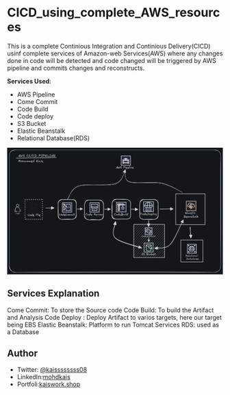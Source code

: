 # CICD_using_complete_AWS_resources

This is a complete Continious Integration and Continious Delivery(CICD) usinf complete services of Amazon-web Services(AWS)
where any changes done in code will be detected and code changed will be triggered by AWS pipeline and commits changes and reconstructs.

**Services Used**:

- AWS Pipeline
- Come Commit
- Code Build
- Code deploy
- S3 Bucket
- Elastic Beanstalk
- Relational Database(RDS)

![Architecture Diagram](Architecture.png)

## Services Explanation
Come Commit: To store the Source code
Code Build: To build the Artifact and Analysis
Code Deploy : Deploy Artifact to varios targets, here our target being EBS
Elastic Beanstalk: Platform to run Tomcat Services
RDS: used as a Database

## Author
- Twitter: [@kaissssssss08](https://twitter.com/kaissssssss08)
- LinkedIn:[mohdkais](https://www.linkedin.com/in/mohdkais/)
- Portfoli:[kaiswork.shop](https://www.kaiswork.shop)
